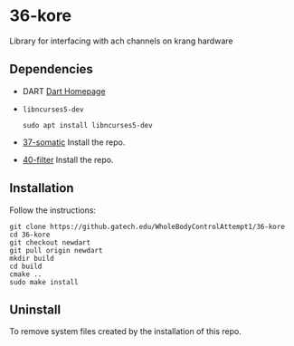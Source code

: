 # 36-kore
Library for interfacing with ach channels on krang hardware

## Dependencies

- DART
 [Dart Homepage](https://dartsim.github.io)

- `libncurses5-dev`

      sudo apt install libncurses5-dev

- [37-somatic](https://github.gatech.edu/WholeBodyControlAttempt1/37-somatic)
 Install the repo.

- [40-filter](https://github.gatech.edu/WholeBodyControlAttempt1/40-filter)
 Install the repo.

## Installation

Follow the instructions:

    git clone https://github.gatech.edu/WholeBodyControlAttempt1/36-kore
    cd 36-kore
    git checkout newdart
    git pull origin newdart
    mkdir build
    cd build
    cmake ..
    sudo make install

## Uninstall
 To remove system files created by the installation of this repo.

